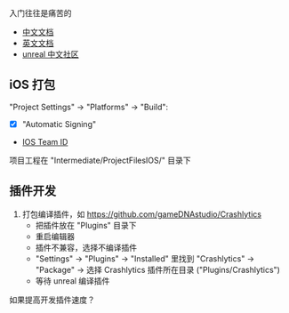 入门往往是痛苦的

- [中文文档](https://docs.unrealengine.com/latest/CHN/index.html)
- [英文文档](https://docs.unrealengine.com/latest/INT/index.html)
- [unreal 中文社区](http://unrealchina.com/portal.php)

## iOS 打包

"Project Settings" -> "Platforms" -> "Build":
- [x] "Automatic Signing"
- [IOS Team ID](https://developer.apple.com/account/#/membership)

项目工程在 "Intermediate/ProjectFilesIOS/" 目录下

## 插件开发

1. 打包编译插件，如 https://github.com/gameDNAstudio/Crashlytics
    - 把插件放在 "Plugins" 目录下
    - 重启编辑器
    - 插件不兼容，选择不编译插件
    - "Settings" -> "Plugins" -> "Installed" 里找到 "Crashlytics" -> "Package" -> 选择 Crashlytics 插件所在目录 ("Plugins/Crashlytics")
    - 等待 unreal 编译插件
    
如果提高开发插件速度？
